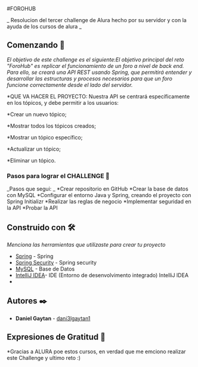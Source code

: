 #FOROHUB 

_ Resolucion del tercer challenge de Alura hecho por su servidor y con la ayuda de los cursos de alura _

## Comenzando 🚀

_El objetivo de este challenge es el siguiente:El objetivo principal del reto "ForoHub" es replicar el funcionamiento de un foro a nivel de back end. Para ello, se creará una API REST usando Spring, que permitirá
entender y desarrollar las estructuras y procesos necesarios para que un foro funcione correctamente desde el lado del servidor._

*QUE VA HACER EL PROYECTO:  Nuestra API se centrará específicamente en los tópicos, y debe permitir a los usuarios:

*Crear un nuevo tópico;

*Mostrar todos los tópicos creados;

*Mostrar un tópico específico;

*Actualizar un tópico;

*Eliminar un tópico.

### Pasos para lograr el CHALLENGE 🔧
_Pasos que segui: _
*Crear repositorio en GitHub
*Crear la base de datos con MySQL
*Configurar el entorno Java y Spring, creando el proyecto con Spring Initializr
*Realizar las reglas de negocio
*Implementar seguridad en la API
*Probar la API

## Construido con 🛠️

_Menciona las herramientas que utilizaste para crear tu proyecto_

* [Spring](https://start.spring.io/) - Spring
* [Spring Security]( https://spring.io/projects/spring-security) - Spring security
* [MySQL](https://dev.mysql.com/downloads/installer/) - Base de Datos 
* [IntelliJ IDEA](https://www.jetbrains.com/es-es/idea/download/?section=windows)- IDE (Entorno de desenvolvimento integrado) IntelliJ IDEA
* 

## Autores ✒️

* **Daniel Gaytan**  - [dani3lgaytan1](https://github.com/dani3lgaytan1)

## Expresiones de Gratitud 🎁

*Gracias a ALURA poe estos cursos, en verdad que me emciono realizar este Challenge y ultimo reto :)


